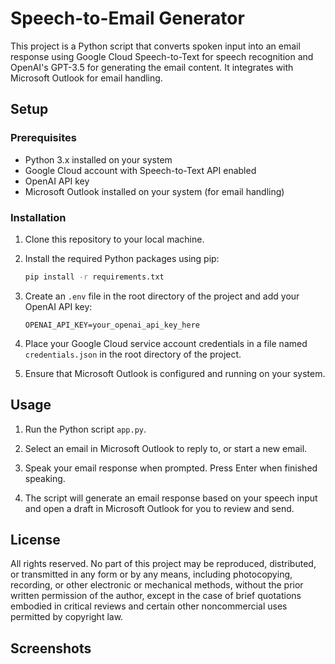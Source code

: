 # Speech-to-Email Generator

This project is a Python script that converts spoken input into an email response using Google Cloud Speech-to-Text for speech recognition and OpenAI's GPT-3.5 for generating the email content. It integrates with Microsoft Outlook for email handling.

## Setup

### Prerequisites

- Python 3.x installed on your system
- Google Cloud account with Speech-to-Text API enabled
- OpenAI API key
- Microsoft Outlook installed on your system (for email handling)

### Installation

1. Clone this repository to your local machine.

2. Install the required Python packages using pip:

   ```bash
   pip install -r requirements.txt
   ```

3. Create an `.env` file in the root directory of the project and add your OpenAI API key:

   ```plaintext
   OPENAI_API_KEY=your_openai_api_key_here
   ```

4. Place your Google Cloud service account credentials in a file named `credentials.json` in the root directory of the project.

5. Ensure that Microsoft Outlook is configured and running on your system.

## Usage

1. Run the Python script `app.py`.

2. Select an email in Microsoft Outlook to reply to, or start a new email.

3. Speak your email response when prompted. Press Enter when finished speaking.

4. The script will generate an email response based on your speech input and open a draft in Microsoft Outlook for you to review and send.

## License

All rights reserved. No part of this project may be reproduced, distributed, or transmitted in any form or by any means, including photocopying, recording, or other electronic or mechanical methods, without the prior written permission of the author, except in the case of brief quotations embodied in critical reviews and certain other noncommercial uses permitted by copyright law.

## Screenshots
